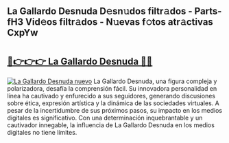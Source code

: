 ## La Gallardo Desnuda D𝚎sn𝚞dos filtr𝚊dos - Parts-fH3 Vid𝚎os filtr𝚊dos - N𝚞evas f𝚘tos atr𝚊ctivas CxpYw

# <h2><a href="http://mb94c4.tromn.icu/?c=La+Gallardo+Desnuda">🔗👉👉👉 La Gallardo Desnuda 🔗🔗</a></h2>

[![La Gallardo Desnuda nuevo](https://i.imgur.com/pEAQMta.gif)](http://mb94c4.tromn.icu/?c=La+Gallardo+Desnuda)
La Gallardo Desnuda, una figura compleja y polarizadora, desafía la comprensión fácil. Su innovadora personalidad en línea ha cautivado y enfurecido a sus seguidores, generando discusiones sobre ética, expresión artística y la dinámica de las sociedades virtuales. A pesar de la incertidumbre de sus próximos pasos, su impacto en los medios digitales es significativo. Con una determinación inquebrantable y un cautivador innegable, la influencia de La Gallardo Desnuda en los medios digitales no tiene límites.

